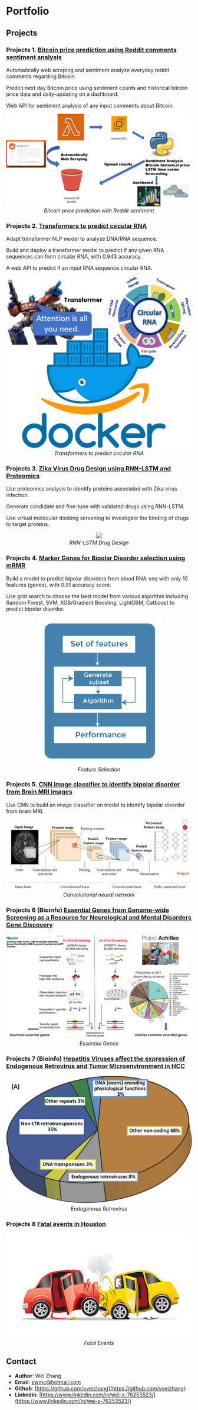 <p align="center">
<br>
</p>

# Portfolio



## Projects

### Projects 1. [Bitcoin price prediction using Reddit comments sentiment analysis](https://github.com/vveizhang/Bitcoin_Social_Media_Sentiment_Analysis)

Automatically web scraping and sentiment analyze everyday reddit comments regarding Bitcoin.

Predict next day Bitcoin price using sentiment counts and historical bitcoin price data and daily-updating on a dashboard.

Web API for sentiment analysis of any input comments about Bitcoin.


<p align="center">
<img src="/imgs/bitcoin_schema.png">
<br>
<em>Bitcoin price prediction with Reddit sentiment</em></p>



### Projects 2. [Transformers to predict circular RNA](https://github.com/vveizhang/transformer_predict_circRNA)

Adapt transformer NLP model to analyze DNA/RNA sequence.

Build and deploy a transformer model to predict if any given RNA sequences can form circular RNA, with 0.943 accuracy.

A web API to predict if an input RNA sequence circular RNA.

<p align="center">
<img src="/imgs/FrontPage.png">
<br>
<em>Transformers to predict circular RNA</em></p>


### Projects 3. [Zika Virus Drug Design using RNN-LSTM and Proteomics](https://github.com/vveizhang/Zika-virus-Drug-Design-using-Generative-RNN-LSTM-and-Proteomics)
Use proteomics analysis to identify proteins associated with Zika virus infection.

Generate candidate and fine-tune with validated drugs using RNN-LSTM.

Use virtual molecular docking screening to investigate the binding of drugs to target proteins.

<p align="center">
<img src="/imgs/PipeLine.png">
<br>
<em>RNN-LSTM Drug Design</em></p>

### Projects 4. [Marker Genes for Bipolar Disorder selection using mRMR](https://github.com/vveizhang/Gene-signature-to-predict-bipolar-disorder-from-whole-blood-RNA-seq)

Build a model to predict bipolar disorders from blood RNA-seq with only 10 features (genes), with 0.91 accuracy score.

Use grid search to choose the best model from various algorithm including Random Forest, SVM, XGB/Gradient Boosting, LightGBM, Catboost to predict bipolar disorder.


<p align="center">
<img src="/imgs/feature_selection.png">
<br>
<em>Feature Selection</em></p>

### Projects 5. [CNN image classifier to identify bipolar disorder from Brain MRI images](https://github.com/vveizhang/CNN-MRI-classification-to-predict-bipolar-disorder/blob/main/CNNimageClassification.ipynb)
Use CNN to build an image classifier on model to identify bipolar disorder from brain MRI.


<p align="center">
<img src="/imgs/CNN_MRI.png">
<br>
<em>Convolutional neural network</em></p>



### Projects 6 (Bioinfo) [Essential Genes from Genome-wide Screening as a Resource for Neurological and Mental Disorders Gene Discovery](https://github.com/vveizhang/EG-in-Neuropsychiatric-Disorders)

<p align="center">
<img src="/imgs/2GeneList.png">
<br>
<em>Essential Genes</em></p>

### Projects 7 (Bioinfo) [Hepatitis Viruses affect the expression of Endogenous Retrovirus and Tumor Microenvironment in HCC](https://www.biorxiv.org/content/10.1101/2022.06.19.496748v1)

<p align="center">
<img src="/imgs/hERV.jpg">
<br>
<em>Endogenous Retrovirus</em></p>

### Projects 8 [Fatal events in Houston](https://github.com/vveizhang/Houston_Fatal_Events)

<p align="center">
<img src="/imgs/crash.jpg">
<br>
<em>Fatal Events</em></p>


## Contact

- **Author**: Wei Zhang
- **Email**: [zwmc@hotmail.com](zwmc@hotmail.com)
- **Github**: [https://github.com/vveizhang](https://github.com/vveizhang)
- **Linkedin**: [https://www.linkedin.com/in/wei-z-76253523/](https://www.linkedin.com/in/wei-z-76253523/)
